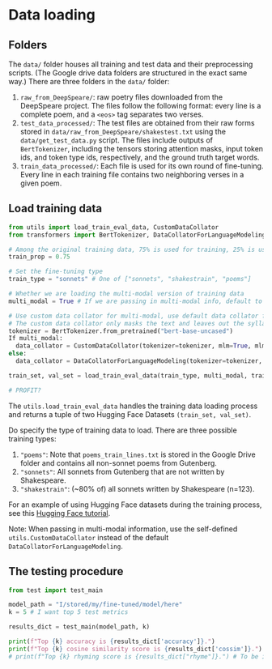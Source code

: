 # Data loading

## Folders
The `data/` folder houses all training and test data and their preprocessing scripts. (The Google drive data folders are structured in the exact same way.) There are three folders in the `data/` folder:

1. `raw_from_DeepSpeare/`: raw poetry files downloaded from the DeepSpeare project. The files follow the following format: every line is a complete poem, and a `<eos>` tag separates two verses. 
2. `test_data_processed/`: The test files are obtained from their raw forms stored in `data/raw_from_DeepSpeare/shakestest.txt` using the `data/get_test_data.py` script. The files include outputs of `BertTokenizer`, including the tensors storing attention masks, input token ids, and token type ids, respectively, and the ground truth target words. 
3. `train_data_processed/`: Each file is used for its own round of fine-tuning. Every line in each training file contains two neighboring verses in a given poem. 

## Load training data

```python
from utils import load_train_eval_data, CustomDataCollator
from transformers import BertTokenizer, DataCollatorForLanguageModeling

# Among the original training data, 75% is used for training, 25% is used for validation
train_prop = 0.75

# Set the fine-tuning type 
train_type = "sonnets" # One of ["sonnets", "shakestrain", "poems"]

# Whether we are loading the multi-modal version of training data
multi_modal = True # If we are passing in multi-modal info, default to False

# Use custom data collator for multi-modal, use default data collator for pure text training
# The custom data collator only masks the text and leaves out the syllabic info
tokenizer = BertTokenizer.from_pretrained("bert-base-uncased")
If multi_modal:
  data_collator = CustomDataCollator(tokenizer=tokenizer, mlm=True, mlm_probability=0.15)
else: 
  data_collator = DataCollatorForLanguageModeling(tokenizer=tokenizer, mlm=True, mlm_probability=0.15)

train_set, val_set = load_train_eval_data(train_type, multi_modal, train_prop)

# PROFIT?
```

The `utils.load_train_eval_data` handles the training data loading process and returns a tuple of two Hugging Face Datasets `(train_set, val_set)`. 

Do specify the type of training data to load. There are three possible training types:
1. `"poems"`: Note that `poems_train_lines.txt` is stored in the Google Drive folder and contains all non-sonnet poems from Gutenberg. 
2. `"sonnets"`: All sonnets from Gutenberg that are not written by Shakespeare. 
3. `"shakestrain"`: (~80% of) all sonnets written by Shakespeare (n=123). 

For an example of using Hugging Face datasets during the training process, see this [Hugging Face tutorial](https://huggingface.co/learn/nlp-course/chapter7/3?fw=pt#fine-tuning-distilbert-with-the-trainer-api). 

Note: When passing in multi-modal information, use the self-defined `utils.CustomDataCollator` instead of the default `DataCollatorForLanguageModeling`. 


## The testing procedure

```python
from test import test_main

model_path = "I/stored/my/fine-tuned/model/here"
k = 5 # I want top 5 test metrics

results_dict = test_main(model_path, k)

print(f"Top {k} accuracy is {results_dict['accuracy']}.")
print(f"Top {k} cosine similarity score is {results_dict['cossim']}.")
# print(f"Top {k} rhyming score is {results_dict["rhyme"]}.") # To be implemented
```

